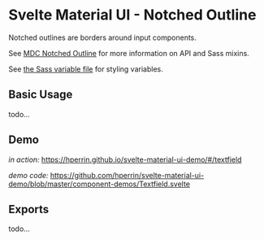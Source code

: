 # Svelte Material UI - Notched Outline

Notched outlines are borders around input components.

See [MDC Notched Outline](https://material.io/develop/web/components/input-controls/notched-outline/) for more information on API and Sass mixins.

See [the Sass variable file](https://github.com/material-components/material-components-web/blob/v3.1.1/packages/mdc-notched-outline/_variables.scss) for styling variables.

## Basic Usage

todo...

## Demo

*in action:* https://hperrin.github.io/svelte-material-ui-demo/#/textfield

*demo code:* https://github.com/hperrin/svelte-material-ui-demo/blob/master/component-demos/Textfield.svelte

## Exports

todo...